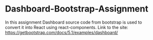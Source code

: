 # Dashboard-Bootstrap-Assignment
In this assignment Dashboard  source code from bootstrap is used to convert it into React using react-components.
Link to the site: https://getbootstrap.com/docs/5.1/examples/dashboard/
